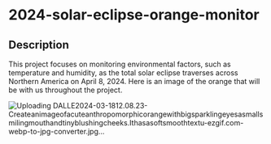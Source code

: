 # 2024-solar-eclipse-orange-monitor

## Description

This project focuses on monitoring environmental factors, such as temperature and humidity, as the total solar eclipse traverses across Northern America on April 8, 2024. Here is an image of the orange that will be with us throughout the project.

![Uploading DALLE2024-03-1812.08.23-Createanimageofacuteanthropomorphicorangewithbigsparklingeyesasmallsmilingmouthandtinyblushingcheeks.Ithasasoftsmoothtextu-ezgif.com-webp-to-jpg-converter.jpg…]()
